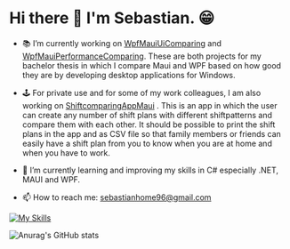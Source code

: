 # Hi there 👋 I'm Sebastian. 😁

<!-- [![trophy](https://github-profile-trophy.vercel.app/?username=bastiH96)](https://github.com/ryo-ma/github-profile-trophy) -->

- 📚 I’m currently working on [WpfMauiUiComparing](https://github.com/bastiH96/WpfMauiUiComparing.git) and [WpfMauiPerformanceComparing](https://github.com/bastiH96/WpfMauiPerformanceComparing.git). These are both projects for my bachelor thesis in which I compare Maui and WPF based on how good they are by developing desktop applications for Windows.

- 🕹 For private use and for some of my work colleagues, I am also working on [ShiftcomparingAppMaui](https://github.com/bastiH96/ShiftcomparingAppMAUI.git) . This is an app in which the user can create any number of shift plans with different shiftpatterns and compare them with each other. It should be possible to print the shift plans in the app and as CSV file so that family members or friends can easily have a shift plan from you to know when you are at home and when you have to work.

- 🌱 I’m currently learning and improving my skills in C# especially .NET, MAUI and WPF.

- 📫 How to reach me: sebastianhome96@gmail.com


[![My Skills](https://skillicons.dev/icons?i=cs,dotnet,unity,py,html,css,sqlite,git,github,figma,visualstudio,discord)](https://skillicons.dev)


![Anurag's GitHub stats](https://github-readme-stats.vercel.app/api?username=anuraghazra&show_icons=true&theme=tokyonight&custom_title=Sebastian%20GitHub%20Stats)


